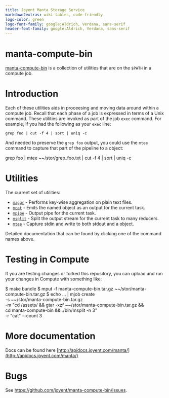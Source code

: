 ```yaml
---
title: Joyent Manta Storage Service
markdown2extras: wiki-tables, code-friendly
logo-color: green
logo-font-family: google:Aldrich, Verdana, sans-serif
header-font-family: google:Aldrich, Verdana, sans-serif
---
```


# manta-compute-bin

[manta-compute-bin](http://joyent.github.com/manta-compute-bin) is a collection
of utilities that are on the `$PATH` in a compute job.

# Introduction

Each of these utilities aids in proceesing and moving data around within a
compute job.  Recall that each phase of a job is expressed in terms of a
Unix command.  These utilities are invoked as part of the job `exec` command.
For example, if you had the following as your `exec` line:

    grep foo | cut -f 4 | sort | uniq -c

And needed to preserve the `grep foo` output, you could use the `mtee` command
to capture that part of the pipeline to a object:

   grep foo | mtee ~~/stor/grep_foo.txt | cut -f 4 | sort | uniq -c

# Utilities

The current set of utilities:

* [`maggr`](maggr.html) - Performs key-wise aggregation on plain text
files.
* [`mcat`](mcat.html) - Emits the named object as an output for
the current task.
* [`mpipe`](mpipe.html) - Output pipe for the current task.
* [`msplit`](msplit.html) - Split the output stream for the current
task to many reducers.
* [`mtee`](mtee.html) - Capture stdin and write to both stdout and a
object.

Detailed documentation that can be found by clicking one of the command names
above.

# Testing in Compute
If you are testing changes or forked this repository, you can upload and run
your changes in Compute with something like:

   $ make bundle
   $ mput -f manta-compute-bin.tar.gz ~~/stor/manta-compute-bin.tar.gz
   $ echo ... | mjob create \
     -s ~~/stor/manta-compute-bin.tar.gz \
     -m "cd /assets/ && gtar -xzf ~~/stor/manta-compute-bin.tar.gz &&\
         cd manta-compute-bin && ./bin/msplit -n 3" \
     -r "cat" --count 3

# More documentation

Docs can be found here [http://apidocs.joyent.com/manta/](http://apidocs.joyent.com/manta/)

# Bugs

See <https://github.com/joyent/manta-compute-bin/issues>.
